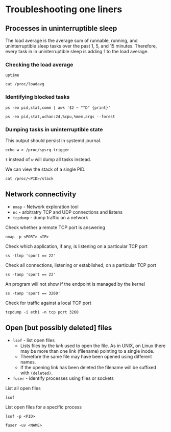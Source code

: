 # Troubleshooting one liners

## Processes in uninterruptible sleep

The load average is the average sum of runnable, running, and uninterruptible
sleep tasks over the past 1, 5, and 15 minutes.  Therefore, every task in
in uninterruptible sleep is adding 1 to the load average.

### Checking the load average

```{text}
uptime
```

```{text}
cat /proc/loadavg
```

### Identifying blocked tasks

```{text}
ps -eo pid,stat,comm | awk '$2 ~ "^D" {print}'
```

```{text}
ps -eo pid,stat,wchan:24,%cpu,%mem,args --forest
```

### Dumping tasks in uninterruptible state

This output should persist in systemd journal.

```{text}
echo w > /proc/sysrq-trigger
````

`t` instead of `w` will dump all tasks instead.

We can view the stack of a single PID.

```{text}
cat /proc/<PID>/stack
```

## Network connectivity

* `nmap` - Network exploration tool
* `nc` - arbitratry TCP and UDP connections and listens
* `tcpdump` - dump traffic on a network

Check whether a remote TCP port is answering

```{text}
nmap -p <PORT> <IP>
```

Check which application, if any, is listening on a particular TCP port

```{text}
ss -tlnp 'sport == 22'
```

Check all connections, listening or established, on a particular TCP port

```{text}
ss -tanp 'sport == 22'
```

An program will not show if the endpoint is managed by the kernel

```{text}
ss -tanp 'sport == 3260'
```

Check for traffic against a local TCP port

```{text}
tcpdump -i eth1 -n tcp port 3260
```

## Open \[but possibly deleted\] files

* `lsof` - list open files
  * Lists files by the *link* used to open the file.  As in UNIX, on Linux
    there may be more than one link \(filename\) pointing to a single inode.
  * Therefore the same file may have been opened using different names.
  * If the opening link has been deleted the filename will be suffixed
    with `(deleted)`.
* `fuser` - identify processes using files or sockets

List all open files

```{text}
lsof
```

List open files for a specific process

```{text}
lsof -p <PID>
```

```{text}
fuser -uv <NAME>
```
